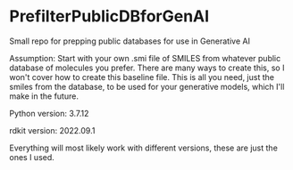 # PrefilterPublicDBforGenAI
Small repo for prepping public databases for use in Generative AI

Assumption: Start with your own .smi file of SMILES from whatever public database of molecules you prefer. There are many ways to create this, so I won't cover how to create this baseline file. This is all you need, just the smiles from the database, to be used for your generative models, which I'll make in the future.

Python version: 3.7.12

rdkit version: 2022.09.1

Everything will most likely work with different versions, these are just the ones I used.
